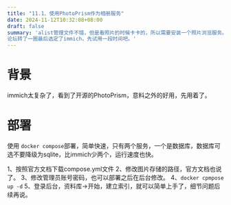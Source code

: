 ```yaml
---
title: "11.1、使用PhotoPrism作为相册服务"
date: 2024-11-12T10:32:08+08:00
draft: false
summary: 'alist管理文件不错，但是看照片的时候卡卡的，所以需要安装一个照片浏览服务。
论坛转了一圈最后选定了immich，先试用一段时间吧。'
---
```





# 背景
immich太复杂了，看到了开源的PhotoPrism，意料之外的好用，先用着了。

# 部署
使用 `docker compose`部署，简单快速，只有两个服务，一个是数据库，数据库可选不要降级为sqlite，比immich少两个，运行速度也快。

1、按照官方文档下载compose.yml文件
2、修改图片存储的路径，官方文档也说了。
3、修改管理员账号密码，也可以部署之后在后台修改。
4、`docker cpmpose up -d`
5、登录后台，资料库->开始，建立索引，就可以简单上手了，细节问题后续再说。

# 